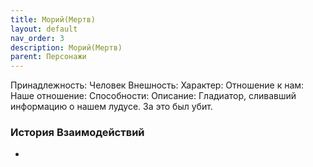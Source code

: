 ```yaml
---
title: Морий(Мертв)
layout: default
nav_order: 3
description: Морий(Мертв)
parent: Персонажи
---
```

Принадлежность: Человек
Внешность: 
Характер: 
Отношение к нам: 
Наше отношение: 
Способности: 
Описание: Гладиатор, сливавший информацию о нашем лудусе. За это был убит.

### История Взаимодействий
- 

